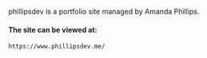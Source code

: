 phillipsdev is a portfolio site managed by Amanda Phillips.

#### The site can be viewed at:

`https://www.phillipsdev.me/`
